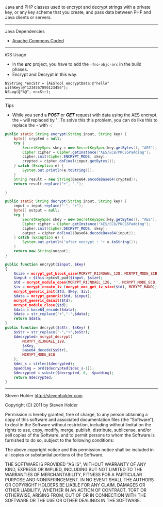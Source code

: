 Java and PHP classes used to encrypt and decrypt strings with a private key, or any key scheme that you create, and pass data between PHP and Java clients or servers.





***

Java Dependencies  
- [Apache Commons Coded](http://commons.apache.org/codec/)

***


iOS Usage  

- In the ***arc*** project, you have to add the `-fno-objc-arc` in the build phases.
- Encrypt and Decrypt in this way:
```
NSString *encStr = [AESTool encryptData:@"hello" withKey:@"1234567890123456"];
NSLog(@"%@", encStr);
```

***

Tips

- While you send a ***POST*** or ***GET*** request with data using the AES encrypt, the `+` will replaced by ' '.To solve this this problem, you can do like this to replace the `+` with `-`:

```Java
public static String encrypt(String input, String key) {
    byte[] crypted = null;
    try {
        SecretKeySpec skey = new SecretKeySpec(key.getBytes(), "AES");
        Cipher cipher = Cipher.getInstance("AES/ECB/PKCS5Padding");
        cipher.init(Cipher.ENCRYPT_MODE, skey);
        crypted = cipher.doFinal(input.getBytes());
    } catch (Exception e) {
        System.out.println(e.toString());
    }
    String result = new String(Base64.encodeBase64(crypted));
    return result.replace("+", "-");

}

public static String decrypt(String input, String key) {
    input = input.replace("-", "+");
    byte[] output = null;
    try {
        SecretKeySpec skey = new SecretKeySpec(key.getBytes(), "AES");
        Cipher cipher = Cipher.getInstance("AES/ECB/PKCS5Padding");
        cipher.init(Cipher.DECRYPT_MODE, skey);
        output = cipher.doFinal(Base64.decodeBase64(input));
    } catch (Exception e) {
        System.out.println("after encrypt : "+ e.toString());
    }
    return new String(output);
}
```


```PHP
public function encrypt($input, $key) 
{
    $size = mcrypt_get_block_size(MCRYPT_RIJNDAEL_128, MCRYPT_MODE_ECB); 
    $input = $this->pkcs5_pad($input, $size); 
    $td = mcrypt_module_open(MCRYPT_RIJNDAEL_128, '', MCRYPT_MODE_ECB, ''); 
    $iv = mcrypt_create_iv (mcrypt_enc_get_iv_size($td), MCRYPT_RAND); 
    mcrypt_generic_init($td, $key, $iv); 
    $data = mcrypt_generic($td, $input); 
    mcrypt_generic_deinit($td); 
    mcrypt_module_close($td); 
    $data = base64_encode($data);
    $data = str_replace("+","-",$data);
    return $data; 
} 
public function decrypt($sStr, $sKey) {
    $sStr = str_replace("-","+",$sStr);
    $decrypted= mcrypt_decrypt(
        MCRYPT_RIJNDAEL_128,
        $sKey, 
        base64_decode($sStr), 
        MCRYPT_MODE_ECB
    );
    $dec_s = strlen($decrypted); 
    $padding = ord($decrypted[$dec_s-1]); 
    $decrypted = substr($decrypted, 0, -$padding);
    return $decrypted;
}
```

***


Steven Holder
http://stevenholder.com


Copyright (C) 2011 by Steven Holder

Permission is hereby granted, free of charge, to any person obtaining a copy
of this software and associated documentation files (the "Software"), to deal
in the Software without restriction, including without limitation the rights
to use, copy, modify, merge, publish, distribute, sublicense, and/or sell
copies of the Software, and to permit persons to whom the Software is
furnished to do so, subject to the following conditions:

The above copyright notice and this permission notice shall be included in
all copies or substantial portions of the Software.

THE SOFTWARE IS PROVIDED "AS IS", WITHOUT WARRANTY OF ANY KIND, EXPRESS OR
IMPLIED, INCLUDING BUT NOT LIMITED TO THE WARRANTIES OF MERCHANTABILITY,
FITNESS FOR A PARTICULAR PURPOSE AND NONINFRINGEMENT. IN NO EVENT SHALL THE
AUTHORS OR COPYRIGHT HOLDERS BE LIABLE FOR ANY CLAIM, DAMAGES OR OTHER
LIABILITY, WHETHER IN AN ACTION OF CONTRACT, TORT OR OTHERWISE, ARISING FROM,
OUT OF OR IN CONNECTION WITH THE SOFTWARE OR THE USE OR OTHER DEALINGS IN
THE SOFTWARE.